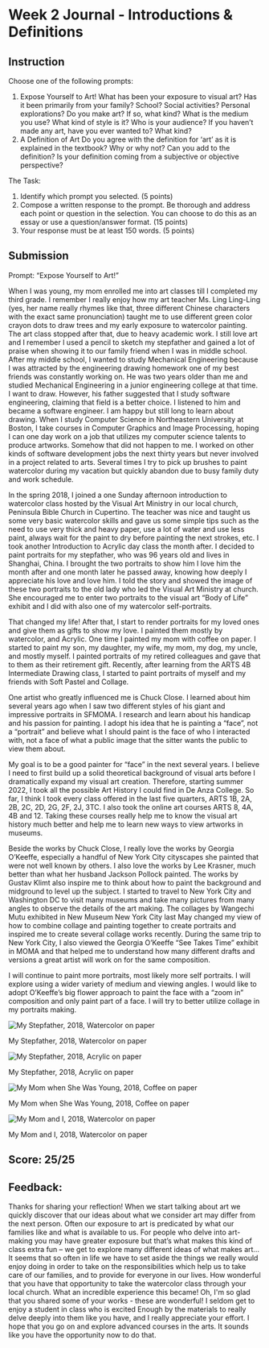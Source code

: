 # Week 2 Journal - Introductions & Definitions
## Instruction
Choose one of the following prompts:

1.  Expose Yourself to Art!
What has been your exposure to visual art? Has it been primarily from your family? School? Social activities? Personal explorations? Do you make art? If so, what kind? What is the medium you use? What kind of style is it? Who is your audience? If you haven’t made any art, have you ever wanted to? What kind?
1. A Definition of Art
Do you agree with the definition for ‘art’ as it is explained in the textbook? Why or why not? Can you add to the definition? Is your definition coming from a subjective or objective perspective?

The Task:

1. Identify which prompt you selected. (5 points)
1. Compose a written response to the prompt. Be thorough and address each point or question in the selection. You can choose to do this as an essay or use a question/answer format. (15 points)
1. Your response must be at least 150 words. (5 points)

## Submission
Prompt: “Expose Yourself to Art!”

When I was young, my mom enrolled me into art classes till I completed my third grade. I remember I really enjoy how my art teacher Ms. Ling Ling-Ling (yes, her name really rhymes like that, three different Chinese characters with the exact same pronunciation) taught me to use different green color crayon dots to draw trees and my early exposure to watercolor painting. The art class stopped after that, due to heavy academic work. I still love art and I remember I used a pencil to sketch my stepfather and gained a lot of praise when showing it to our family friend when I was in middle school. After my middle school, I wanted to study Mechanical Engineering because I was attracted by the engineering drawing homework one of my best friends was constantly working on. He was two years older than me and studied Mechanical Engineering in a junior engineering college at that time. I want to draw. However, his father suggested that I study software engineering, claiming that field is a better choice. I listened to him and became a software engineer. I am happy but still long to learn about drawing. When I study Computer Science in Northeastern University at Boston, I take courses in Computer Graphics and Image Processing, hoping I can one day work on a job that utilizes my computer science talents to produce artworks. Somehow that did not happen to me. I worked on other kinds of software development jobs the next thirty years but never involved in a project related to arts. Several times I try to pick up brushes to paint watercolor during my vacation but quickly abandon due to busy family duty and work schedule. 

In the spring 2018, I joined a one Sunday afternoon introduction to watercolor class hosted by the Visual Art Ministry in our local church, Peninsula Bible Church in Cupertino. The teacher was nice and taught us some very basic watercolor skills and gave us some simple tips such as the need to use very thick and heavy paper, use a lot of water and use less paint, always wait for the paint to dry before painting the next strokes, etc. I took another Introduction to Acrylic day class the month after. I decided to paint portraits for my stepfather, who was 96 years old and lives in Shanghai, China. I brought the two portraits to show him I love him the month after and one month later he passed away, knowing how deeply I appreciate his love and love him. I told the story and showed the image of these two portraits to the old lady who led the Visual Art Ministry at church. She encouraged me to enter two portraits to the visual art “Body of Life” exhibit and I did with also one of my watercolor self-portraits. 

That changed my life! After that, I start to render portraits for my loved ones and give them as gifts to show my love. I painted them mostly by watercolor, and Acrylic. One time I painted my mom with coffee on paper. I started to paint my son, my daughter, my wife, my mom, my dog, my uncle, and mostly myself. I painted portraits of my retired colleagues and gave that to them as their retirement gift. Recently, after learning from the ARTS 4B Intermediate Drawing class, I started to paint portraits of myself and my friends with Soft Pastel and Collage. 

One artist who greatly influenced me is Chuck Close. I learned about him several years ago when I saw two different styles of his giant and impressive portraits in SFMOMA. I research and learn about his handicap and his passion for painting. I adopt his idea that he is painting a “face”, not a “portrait” and believe what I should paint is the face of who I interacted with, not a face of what a public image that the sitter wants the public to view them about. 

My goal is to be a good painter for “face” in the next several years. I believe I need to first build up a solid theoretical background of visual arts before I dramatically expand my visual art creation. Therefore, starting summer 2022, I took all the possible Art History I could find in De Anza College. So far, I think I took every class offered in the last five quarters, ARTS 1B, 2A, 2B, 2C, 2D, 2G, 2F, 2J, 3TC. I also took the online art courses ARTS 8, 4A, 4B and 12. Taking these courses really help me to know the visual art history much better and help me to learn new ways to view artworks in museums. 

Beside the works by Chuck Close, I really love the works by Georgia O’Keeffe, especially a handful of New York City cityscapes she painted that were not well known by others. I also love the works by Lee Krasner, much better than what her husband Jackson Pollock painted. The works by Gustav Klimt also inspire me to think about how to paint the background and midground to level up the subject. I started to travel to New York City and Washington DC to visit many museums and take many pictures from many angles to observe the details of the art making. The collages by Wangechi Mutu exhibited in New Museum New York City last May changed my view of how to combine collage and painting together to create portraits and inspired me to create several collage works recently. During the same trip to New York City, I also viewed the Georgia O’Keeffe “See Takes Time” exhibit in MOMA and that helped me to understand how many different drafts and versions a great artist will work on for the same composition. 

I will continue to paint more portraits, most likely more self portraits. I will explore using a wider variety of medium and viewing angles. I would like to adopt O’Keeffe’s big flower approach to paint the face with a “zoom in” composition and only paint part of a face. I will try to better utilize collage in my portraits making.

![My Stepfather, 2018, Watercolor on paper](https://lh3.googleusercontent.com/pw/AP1GczNwG0CxGh2hF54-9e0dNz0NWABfqwD_EhMZ6KcXuXro3kVdfQoBZJxxMcJiHqVpcGhc-QcpR8dWIYlHqz6Qs0eLO9Gpdx3qILl3Ia4Kf8JO_b0eEYIHsMxDk8Nj7KU5QelV67ORFz3ykg_uWjPKGLpwHA=h500-no)

My Stepfather, 2018, Watercolor on paper

![My Stepfather, 2018, Acrylic on paper](https://lh3.googleusercontent.com/pw/AP1GczNirFEQ8ZhhIJ_qxIhhJmmfDSndRvhaZOEGv-CQvuEHC_kSksxmRepFX59h9SakShTaAmMeJkkqrxsxtieq3NxeU2-_WWGUiOD4GXlXF9wT6knXhs-yEVbZreykFewxjSD7zwJeB-27JRS7SRveXTU57g=h500-no)

My Stepfather, 2018, Acrylic on paper

![My Mom when She Was Young, 2018, Coffee on paper](https://lh3.googleusercontent.com/pw/AP1GczPq8GZt5qtEypNxa1YB7B4lRGBMKpGfNTRNjcpF5I_KI7N9eUg5Qi3DSAvkJ_UYD7J9WvolV3AtCABd_sqzc9YR2HAuQY8vxACu_OeC_OAXqG4Qo93_xenIoKsB87FftrIOMTOL7J8DVF10JVQmODrawg=h300-no)

My Mom when She Was Young, 2018, Coffee on paper

![My Mom and I, 2018, Watercolor on paper](https://lh3.googleusercontent.com/pw/AL9nZEUt2WG_StkIWF3-lEh_TYqoDhnWx06L847KH6wdak16atAXIYykGIjZnx9UWejgTEE_RDCnRPncJ4onZprQ8kdLR5PIyip94LoHY2ruNGx7T-WTWZSuSe0SGshzCg3vUDf1lqPEmEKO5dm8i1z3lEVjfQ=h300-no)

My Mom and I, 2018, Watercolor on paper

## Score: 25/25
## Feedback:
Thanks for sharing your reflection! When we start talking about art we quickly discover that our ideas about what we consider art may differ from the next person. Often our exposure to art is predicated by what our families like and what is available to us. For people who delve into art-making you may have greater exposure but that’s what makes this kind of class extra fun – we get to explore many different ideas of what makes art… It seems that so often in life we have to set aside the things we really would enjoy doing in order to take on the responsibilities which help us to take care of our families, and to provide for everyone in our lives. How wonderful that you have that opportunity to take the watercolor class through your local church. What an incredible experience this became! Oh, I'm so glad that you shared some of your works - these are wonderful! I seldom get to enjoy a student in class who is excited Enough by the materials to really delve deeply into them like you have, and I really appreciate your effort. I hope that you go on and explore advanced courses in the arts. It sounds like you have the opportunity now to do that.
